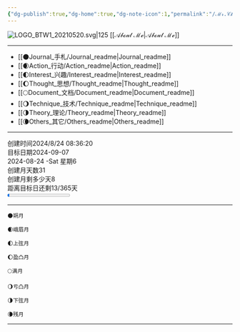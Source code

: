 ```yaml
---
{"dg-publish":true,"dg-home":true,"dg-note-icon":1,"permalink":"/ℳ𝓇.𝒞𝒽𝒾𝓃'𝓈 ℬ𝓁ℴℊ/","tags":["gardenEntry"],"dgPassFrontmatter":true,"noteIcon":1,"created":"2024-08-24T08:36:20.682+08:00","updated":"2024-08-26T19:19:08.565+08:00"}
---
```


![LOGO_BTW1_20210520.svg|125](https://cdn.jsdelivr.net/gh/BTW-Q/blog_img/image/202408241037303.svg)
[[𝒜𝒷ℴ𝓊𝓉 ℳℯ\|𝒜𝒷ℴ𝓊𝓉 ℳℯ]]
***
- [[🌑Journal_手札/Journal_readme\|Journal_readme]]
- [[🌒Action_行动/Action_readme\|Action_readme]]
- [[🌓Interest_兴趣/Interest_readme\|Interest_readme]]
- [[🌔Thought_思想/Thought_readme\|Thought_readme]]
- [[🌕Document_文档/Document_readme\|Document_readme]]
- [[🌖Technique_技术/Technique_readme\|Technique_readme]]
- [[🌗Theory_理论/Theory_readme\|Theory_readme]]
- [[🌘Others_其它/Others_readme\|Others_readme]]
***
<div><span>创建时间2024/8/24 08:36:20</span></div><div><span>目标日期2024-09-07</span></div><div><span>2024-08-24  -Sat 星期6</span></div><div><span>创建月天数31</span></div><div><span>创建月剩多少天8</span></div><div><span>距离目标日还剩13/365天</span></div><progress max="365" value="13"><span>-</span></progress>

***
```
🌑朔月
```

```
🌒峨眉月  
```

```
🌓上弦月 
```

```
🌔盈凸月 
```

```
🌕满月  
```

```
🌖亏凸月
```

```
🌗下弦月
```

```
🌘残月
```
---







